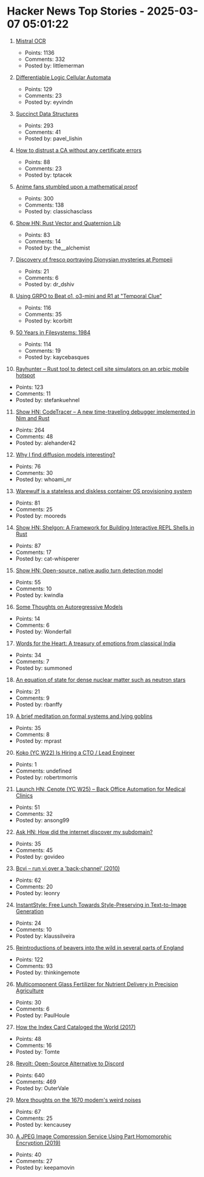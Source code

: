 # Hacker News Top Stories - 2025-03-07 05:01:22

1. [Mistral OCR](https://mistral.ai/fr/news/mistral-ocr)
   - Points: 1136
   - Comments: 332
   - Posted by: littlemerman

2. [Differentiable Logic Cellular Automata](https://google-research.github.io/self-organising-systems/difflogic-ca/?hn)
   - Points: 129
   - Comments: 23
   - Posted by: eyvindn

3. [Succinct Data Structures](https://blog.startifact.com/posts/succinct/)
   - Points: 293
   - Comments: 41
   - Posted by: pavel_lishin

4. [How to distrust a CA without any certificate errors](https://dadrian.io/blog/posts/sct-not-after/)
   - Points: 88
   - Comments: 23
   - Posted by: tptacek

5. [Anime fans stumbled upon a mathematical proof](https://www.scientificamerican.com/article/the-surprisingly-difficult-mathematical-proof-that-anime-fans-helped-solve/)
   - Points: 300
   - Comments: 138
   - Posted by: classichasclass

6. [Show HN: Rust Vector and Quaternion Lib](https://github.com/David-OConnor/lin-alg)
   - Points: 83
   - Comments: 14
   - Posted by: the__alchemist

7. [Discovery of fresco portraying Dionysian mysteries at Pompeii](https://pompeiisites.org/en/comunicati/pompeii-discovery-of-a-room-with-frescoes-depicting-the-initiation-into-the-mysteries-and-the-dionysiac-procession/)
   - Points: 21
   - Comments: 6
   - Posted by: dr_dshiv

8. [Using GRPO to Beat o1, o3-mini and R1 at "Temporal Clue"](https://openpipe.ai/blog/using-grpo-to-beat-o1-o3-mini-and-r1-on-temporal-clue)
   - Points: 116
   - Comments: 35
   - Posted by: kcorbitt

9. [50 Years in Filesystems: 1984](https://blog.koehntopp.info/2023/05/06/50-years-in-filesystems-1984.html)
   - Points: 114
   - Comments: 19
   - Posted by: kaycebasques

10. [Rayhunter – Rust tool to detect cell site simulators on an orbic mobile hotspot](https://github.com/EFForg/rayhunter)
   - Points: 123
   - Comments: 11
   - Posted by: stefankuehnel

11. [Show HN: CodeTracer – A new time-traveling debugger implemented in Nim and Rust](https://github.com/metacraft-labs/codetracer)
   - Points: 264
   - Comments: 48
   - Posted by: alehander42

12. [Why I find diffusion models interesting?](https://rnikhil.com/2025/03/06/diffusion-models-eval)
   - Points: 76
   - Comments: 30
   - Posted by: whoami_nr

13. [Warewulf is a stateless and diskless container OS provisioning system](https://github.com/warewulf/warewulf)
   - Points: 81
   - Comments: 25
   - Posted by: mooreds

14. [Show HN: Shelgon: A Framework for Building Interactive REPL Shells in Rust](https://github.com/NishantJoshi00/shelgon)
   - Points: 87
   - Comments: 17
   - Posted by: cat-whisperer

15. [Show HN: Open-source, native audio turn detection model](https://github.com/pipecat-ai/smart-turn)
   - Points: 55
   - Comments: 10
   - Posted by: kwindla

16. [Some Thoughts on Autoregressive Models](https://wonderfall.dev/autoregressive/)
   - Points: 14
   - Comments: 6
   - Posted by: Wonderfall

17. [Words for the Heart: A treasury of emotions from classical India](https://www.bostonreview.net/articles/theres-a-word-for-that/)
   - Points: 34
   - Comments: 7
   - Posted by: summoned

18. [An equation of state for dense nuclear matter such as neutron stars](https://phys.org/news/2025-02-equation-state-dense-nuclear-neutron.html)
   - Points: 21
   - Comments: 9
   - Posted by: rbanffy

19. [A brief meditation on formal systems and lying goblins](https://the-nerve-blog.ghost.io/a-brief-meditation-on-formal-systems-and-lying-goblins/)
   - Points: 35
   - Comments: 8
   - Posted by: mprast

20. [Koko (YC W22) Is Hiring a CTO / Lead Engineer](https://www.ycombinator.com/companies/koko-2/jobs/oPgy08B-lead-engineer-cto)
   - Points: 1
   - Comments: undefined
   - Posted by: robertrmorris

21. [Launch HN: Cenote (YC W25) – Back Office Automation for Medical Clinics](undefined)
   - Points: 51
   - Comments: 32
   - Posted by: ansong99

22. [Ask HN: How did the internet discover my subdomain?](undefined)
   - Points: 35
   - Comments: 45
   - Posted by: govideo

23. [Bcvi – run vi over a 'back-channel' (2010)](https://sshmenu.sourceforge.net/articles/bcvi/)
   - Points: 62
   - Comments: 20
   - Posted by: leonry

24. [InstantStyle: Free Lunch Towards Style-Preserving in Text-to-Image Generation](https://github.com/instantX-research/InstantStyle)
   - Points: 24
   - Comments: 10
   - Posted by: klaussilveira

25. [Reintroductions of beavers into the wild in several parts of England](https://www.wildlifetrusts.org/news/beavers-are-coming-home)
   - Points: 122
   - Comments: 93
   - Posted by: thinkingemote

26. [Multicomponent Glass Fertilizer for Nutrient Delivery in Precision Agriculture](https://pubs.acs.org/doi/10.1021/acsagscitech.4c00243)
   - Points: 30
   - Comments: 6
   - Posted by: PaulHoule

27. [How the Index Card Cataloged the World (2017)](https://www.theatlantic.com/technology/archive/2017/12/how-the-index-card-catalogued-the-world/547271/)
   - Points: 48
   - Comments: 16
   - Posted by: Tomte

28. [Revolt: Open-Source Alternative to Discord](https://revolt.chat)
   - Points: 640
   - Comments: 469
   - Posted by: OuterVale

29. [More thoughts on the 1670 modem's weird noises](https://rachelbythebay.com/w/2025/03/05/1670/)
   - Points: 67
   - Comments: 25
   - Posted by: kencausey

30. [A JPEG Image Compression Service Using Part Homomorphic Encryption (2019)](https://github.com/qianfei11/ShadowyCompression)
   - Points: 40
   - Comments: 27
   - Posted by: keepamovin

